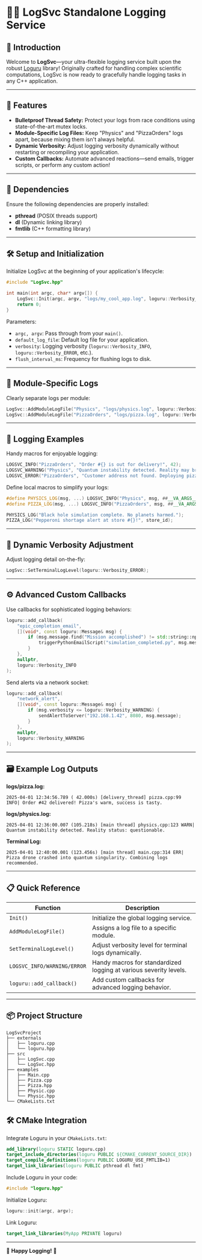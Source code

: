 # 🍕🎩 LogSvc Standalone Logging Service

## 🎉 Introduction

Welcome to **LogSvc**—your ultra-flexible logging service built upon the robust [Loguru](https://github.com/emilk/loguru) library! Originally crafted for handling complex scientific computations, LogSvc is now ready to gracefully handle logging tasks in any C++ application.

---

## 🚀 Features

- **Bulletproof Thread Safety:** Protect your logs from race conditions using state-of-the-art mutex locks.
- **Module-Specific Log Files:** Keep "Physics" and "PizzaOrders" logs apart, because mixing them isn't always helpful.
- **Dynamic Verbosity:** Adjust logging verbosity dynamically without restarting or recompiling your application.
- **Custom Callbacks:** Automate advanced reactions—send emails, trigger scripts, or perform any custom action!

---

## 🔧 Dependencies

Ensure the following dependencies are properly installed:

- **pthread** (POSIX threads support)
- **dl** (Dynamic linking library)
- **fmtlib** (C++ formatting library)

---

## 🛠️ Setup and Initialization

Initialize LogSvc at the beginning of your application's lifecycle:

```cpp
#include "LogSvc.hpp"

int main(int argc, char* argv[]) {
    LogSvc::Init(argc, argv, "logs/my_cool_app.log", loguru::Verbosity_INFO, 100);
    return 0;
}
```

Parameters:
- `argc, argv`: Pass through from your `main()`.
- `default_log_file`: Default log file for your application.
- `verbosity`: Logging verbosity (`loguru::Verbosity_INFO`, `loguru::Verbosity_ERROR`, etc.).
- `flush_interval_ms`: Frequency for flushing logs to disk.

---

## 📂 Module-Specific Logs

Clearly separate logs per module:

```cpp
LogSvc::AddModuleLogFile("Physics", "logs/physics.log", loguru::Verbosity_WARNING);
LogSvc::AddModuleLogFile("PizzaOrders", "logs/pizza.log", loguru::Verbosity_INFO);
```

---

## 📝 Logging Examples

Handy macros for enjoyable logging:

```cpp
LOGSVC_INFO("PizzaOrders", "Order #{} is out for delivery!", 42);
LOGSVC_WARNING("Physics", "Quantum instability detected. Reality may break.");
LOGSVC_ERROR("PizzaOrders", "Customer address not found. Deploying pizza drone anyway.");
```

Define local macros to simplify your logs:

```cpp
#define PHYSICS_LOG(msg, ...) LOGSVC_INFO("Physics", msg, ##__VA_ARGS__)
#define PIZZA_LOG(msg, ...) LOGSVC_INFO("PizzaOrders", msg, ##__VA_ARGS__)

PHYSICS_LOG("Black hole simulation complete. No planets harmed.");
PIZZA_LOG("Pepperoni shortage alert at store #{}!", store_id);
```

---

## 🎯 Dynamic Verbosity Adjustment

Adjust logging detail on-the-fly:

```cpp
LogSvc::SetTerminalLogLevel(loguru::Verbosity_ERROR);
```

---

## ⚙️ Advanced Custom Callbacks

Use callbacks for sophisticated logging behaviors:

```cpp
loguru::add_callback(
    "epic_completion_email",
    [](void*, const loguru::Message& msg) {
        if (msg.message.find("Mission accomplished") != std::string::npos) {
            triggerPythonEmailScript("simulation_completed.py", msg.message);
        }
    },
    nullptr,
    loguru::Verbosity_INFO
);
```

Send alerts via a network socket:

```cpp
loguru::add_callback(
    "network_alert",
    [](void*, const loguru::Message& msg) {
        if (msg.verbosity <= loguru::Verbosity_WARNING) {
            sendAlertToServer("192.168.1.42", 8080, msg.message);
        }
    },
    nullptr,
    loguru::Verbosity_WARNING
);
```

---

## 🗃️ Example Log Outputs

**logs/pizza.log:**
```
2025-04-01 12:34:56.789 ( 42.000s) [delivery_thread] pizza.cpp:99 INFO| Order #42 delivered! Pizza's warm, success is tasty.
```

**logs/physics.log:**
```
2025-04-01 12:36:00.007 (105.218s) [main thread] physics.cpp:123 WARN| Quantum instability detected. Reality status: questionable.
```

**Terminal Log:**
```
2025-04-01 12:40:00.001 (123.456s) [main thread] main.cpp:314 ERR| Pizza drone crashed into quantum singularity. Combining logs recommended.
```

---

## 📋 Quick Reference

| Function                     | Description                                                      |
|------------------------------|------------------------------------------------------------------|
| `Init()`                     | Initialize the global logging service.                           |
| `AddModuleLogFile()`         | Assigns a log file to a specific module.                         |
| `SetTerminalLogLevel()`      | Adjust verbosity level for terminal logs dynamically.            |
| `LOGSVC_INFO/WARNING/ERROR`  | Handy macros for standardized logging at various severity levels.|
| `loguru::add_callback()`     | Add custom callbacks for advanced logging behavior.              |

---

## 📦 Project Structure

```
LogSvcProject
├── externals
│   ├── loguru.cpp
│   └── loguru.hpp
├── src
│   ├── LogSvc.cpp
│   └── LogSvc.hpp
├── examples
│   ├── Main.cpp
│   ├── Pizza.cpp
│   ├── Pizza.hpp
│   ├── Physic.cpp
│   └── Physic.hpp
└── CMakeLists.txt
```

## 🛠️ CMake Integration

Integrate Loguru in your `CMakeLists.txt`:

```cmake
add_library(loguru STATIC loguru.cpp)
target_include_directories(loguru PUBLIC ${CMAKE_CURRENT_SOURCE_DIR})
target_compile_definitions(loguru PUBLIC LOGURU_USE_FMTLIB=1)
target_link_libraries(loguru PUBLIC pthread dl fmt)
```

Include Loguru in your code:

```cpp
#include "loguru.hpp"
```

Initialize Loguru:

```cpp
loguru::init(argc, argv);
```

Link Loguru:

```cmake
target_link_libraries(MyApp PRIVATE loguru)
```

---

🎉 **Happy Logging!** 🚀
